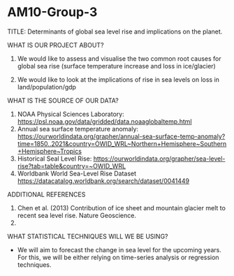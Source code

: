 # AM10-Group-3 

TITLE: Determinants of global sea level rise and implications on the planet. 

WHAT IS OUR PROJECT ABOUT?
1. We would like to assess and visualise the two common root causes for global sea rise (surface temperature increase and loss in ice/glacier) 

2. We would like to look at the implications of rise in sea levels on loss in land/population/gdp 

WHAT IS THE SOURCE OF OUR DATA?
1. NOAA Physical Sciences Laboratory: https://psl.noaa.gov/data/gridded/data.noaaglobaltemp.html 
2. Annual sea surface temperature anomaly: https://ourworldindata.org/grapher/annual-sea-surface-temp-anomaly?time=1850..2021&country=OWID_WRL~Northern+Hemisphere~Southern+Hemisphere~Tropics
3. Historical Seal Level Rise: https://ourworldindata.org/grapher/sea-level-rise?tab=table&country=~OWID_WRL
4. Worldbank World Sea-Level Rise Dataset https://datacatalog.worldbank.org/search/dataset/0041449

ADDITIONAL REFERENCES
1. Chen et al. (2013) Contribution of ice sheet and mountain glacier melt to recent sea level rise. Nature Geoscience.
2. 


WHAT STATISTICAL TECHNIQUES WILL WE BE USING?
- We will aim to forecast the change in sea level for the upcoming years. For this, we will be either relying on time-series analysis or regression techniques.
